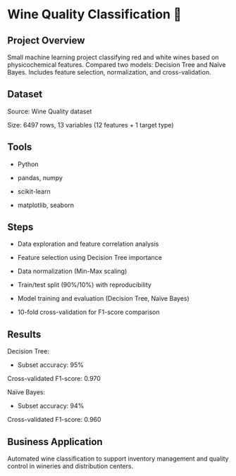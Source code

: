 # Wine Quality Classification 🍷
## Project Overview
Small machine learning project classifying red and white wines based on physicochemical features. Compared two models: Decision Tree and Naïve Bayes. Includes feature selection, normalization, and cross-validation.

## Dataset
Source: Wine Quality dataset

Size: 6497 rows, 13 variables (12 features + 1 target type)

## Tools
- Python

- pandas, numpy

- scikit-learn

- matplotlib, seaborn

## Steps
- Data exploration and feature correlation analysis

- Feature selection using Decision Tree importance

- Data normalization (Min-Max scaling)

- Train/test split (90%/10%) with reproducibility

- Model training and evaluation (Decision Tree, Naïve Bayes)

- 10-fold cross-validation for F1-score comparison

## Results
Decision Tree:

- Subset accuracy: 95%

Cross-validated F1-score: 0.970

Naïve Bayes:

- Subset accuracy: 94%

Cross-validated F1-score: 0.960

## Business Application
Automated wine classification to support inventory management and quality control in wineries and distribution centers.
